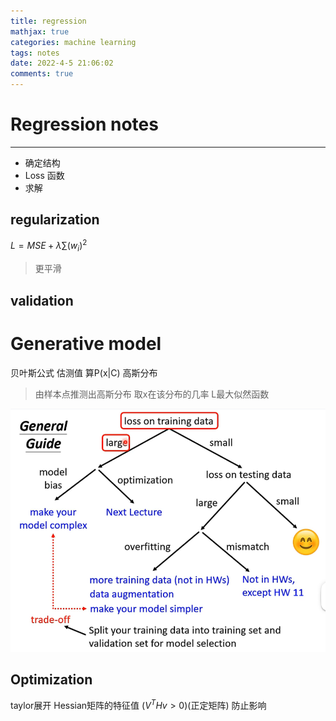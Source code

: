 ```yaml
---
title: regression
mathjax: true
categories: machine learning
tags: notes
date: 2022-4-5 21:06:02
comments: true
---
```

# Regression notes
---
* 确定结构
* Loss 函数
* 求解
  
## regularization
$L=MSE+\lambda \sum (w_i)^2$
> 更平滑

## validation

# Generative model
贝叶斯公式 估测值
算P(x|C) 高斯分布
> 由样本点推测出高斯分布 取x在该分布的几率
> L最大似然函数

![](2022-04-11-21-21-02.png)

## Optimization
taylor展开 Hessian矩阵的特征值 ($V^T Hv>0$)(正定矩阵) 防止影响
<script type="text/javascript" src="http://cdn.mathjax.org/mathjax/latest/MathJax.js?config=TeX-AMS-MML_HTMLorMML"></script>
<script type="text/x-mathjax-config">
  MathJax.Hub.Config({ tex2jax: {inlineMath: [['$', '$']]}, messageStyle: "none" });
</script>
